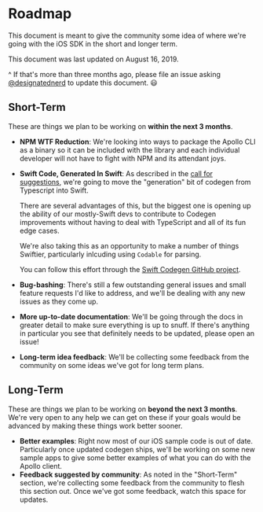 # Roadmap

This document is meant to give the community some idea of where we're going with the iOS SDK in the short and longer term. 

This document was last updated on August 16, 2019. 

^ If that's more than three months ago, please file an issue asking [@designatednerd](https://github.com/designatednerd) to update this document. 😃


## Short-Term

These are things we plan to be working on **within the next 3 months**.

- **NPM WTF Reduction**: We're looking into ways to package the Apollo CLI as a binary so it can be included with the library and each individual developer will not have to fight with NPM and its attendant joys. 
- **Swift Code, Generated In Swift**: As described in the [call for suggestions](https://github.com/apollographql/apollo-ios/issues/682), we're going to move the "generation" bit of codegen from Typescript into Swift.

  There are several advantages of this, but the biggest one is opening up the ability of our mostly-Swift devs to contribute to Codegen improvements without having to deal with TypeScript and all of its fun edge cases. 

  We're also taking this as an opportunity to make a number of things Swiftier, particularly inlcuding using `Codable` for parsing. 

  You can follow this effort through the [Swift Codegen GitHub project](https://github.com/apollographql/apollo-ios/projects/2).
- **Bug-bashing**: There's still a few outstanding general issues and small feature requests I'd like to address, and we'll be dealing with any new issues as they come up.
- **More up-to-date documentation**: We'll be going through the docs in greater detail to make sure everything is up to snuff. If there's anything in particular you see that definitely needs to be updated, please open an issue!
- **Long-term idea feedback**: We'll be collecting some feedback from the community on some ideas we've got for long term plans. 

## Long-Term

These are things we plan to be working on **beyond the next 3 months**. We're very open to any help we can get on these if your goals would be advanced by making these things work better sooner.

- **Better examples**: Right now most of our iOS sample code is out of date. Particularly once updated codegen ships, we'll be working on some new sample apps to give some better examples of what you can do with the Apollo client.
- **Feedback suggested by community**: As noted in the "Short-Term" section, we're collecting some feedback from the community to flesh this section out. Once we've got some feedback, watch this space for updates. 
